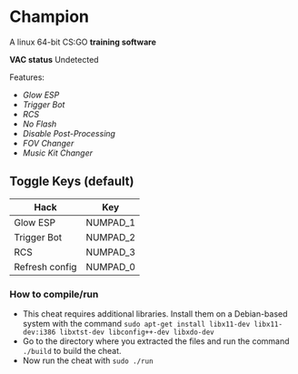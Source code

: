 # Champion

A linux 64-bit CS:GO **training software**

**VAC status**
Undetected


Features:
* *Glow ESP*
* *Trigger Bot*
* *RCS*
* *No Flash*
* *Disable Post-Processing*
* *FOV Changer*
* *Music Kit Changer*


## Toggle Keys (default)
| Hack          | Key           |
| ------------- |:-------------:|
| Glow ESP      | NUMPAD_1      |
| Trigger Bot   | NUMPAD_2      |
| RCS           | NUMPAD_3      |
| Refresh config| NUMPAD_0      |



### How to compile/run
* This cheat requires additional libraries. Install them on a Debian-based system with the command `sudo apt-get install libx11-dev libx11-dev:i386 libxtst-dev libconfig++-dev libxdo-dev`
* Go to the directory where you extracted the files and run the command `./build` to build the cheat.
* Now run the cheat with `sudo ./run`